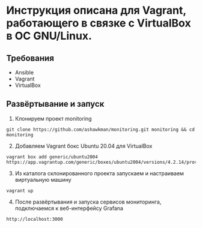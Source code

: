 # Инструкция описана для Vagrant, работающего в связке с VirtualBox в ОС GNU/Linux.
## Требования
- Ansible
- Vagrant
- VirtualBox

## Развёртывание и запуск

1. Клонируем проект monitoring
```
git clone https://github.com/ashawkman/monitoring.git monitoring && cd monitoring
```
2. Добавляем Vagrant бокс Ubuntu 20.04 для VirtualBox
```
vagrant box add generic/ubuntu2004 https://app.vagrantup.com/generic/boxes/ubuntu2004/versions/4.2.14/providers/virtualbox.box
```
3. Из каталога склонированного проекта запускаем и настраиваем виртуальную машину
```
vagrant up
```
4. После развёртывания и запуска сервисов мониторинга, подключаемся к веб-интерфейсу Grafana
```
http://localhost:3000
```
